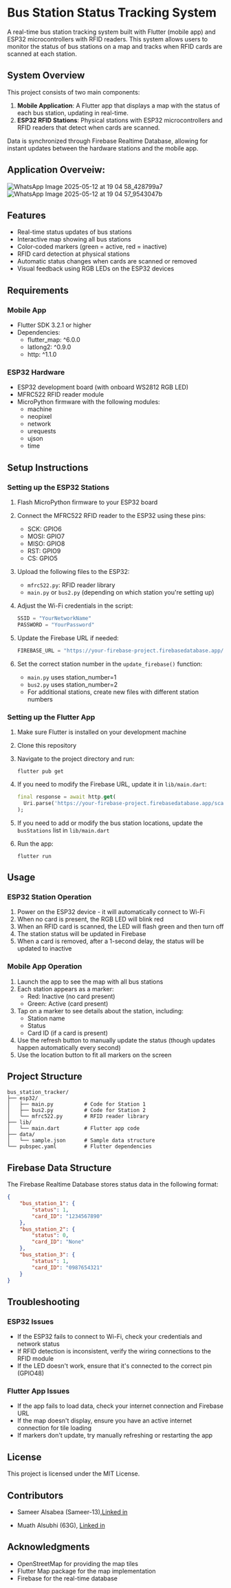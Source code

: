 # Bus Station Status Tracking System

A real-time bus station tracking system built with Flutter (mobile app) and ESP32 microcontrollers with RFID readers. This system allows users to monitor the status of bus stations on a map and tracks when RFID cards are scanned at each station.

## System Overview

This project consists of two main components:

1. **Mobile Application**: A Flutter app that displays a map with the status of each bus station, updating in real-time.
2. **ESP32 RFID Stations**: Physical stations with ESP32 microcontrollers and RFID readers that detect when cards are scanned.

Data is synchronized through Firebase Realtime Database, allowing for instant updates between the hardware stations and the mobile app.

## Application Overveiw:
![WhatsApp Image 2025-05-12 at 19 04 58_428799a7](https://github.com/user-attachments/assets/79523b8f-e97f-4245-827a-61a670acfd53)
![WhatsApp Image 2025-05-12 at 19 04 57_9543047b](https://github.com/user-attachments/assets/0f760d45-f1c9-4e28-880f-9e56d092c6d4)


## Features

- Real-time status updates of bus stations
- Interactive map showing all bus stations
- Color-coded markers (green = active, red = inactive)
- RFID card detection at physical stations
- Automatic status changes when cards are scanned or removed
- Visual feedback using RGB LEDs on the ESP32 devices

## Requirements

### Mobile App

- Flutter SDK 3.2.1 or higher
- Dependencies:
  - flutter_map: ^6.0.0
  - latlong2: ^0.9.0
  - http: ^1.1.0

### ESP32 Hardware

- ESP32 development board (with onboard WS2812 RGB LED)
- MFRC522 RFID reader module
- MicroPython firmware with the following modules:
  - machine
  - neopixel
  - network
  - urequests
  - ujson
  - time

## Setup Instructions

### Setting up the ESP32 Stations

1. Flash MicroPython firmware to your ESP32 board
2. Connect the MFRC522 RFID reader to the ESP32 using these pins:
   - SCK: GPIO6
   - MOSI: GPIO7
   - MISO: GPIO8
   - RST: GPIO9
   - CS: GPIO5

3. Upload the following files to the ESP32:
   - `mfrc522.py`: RFID reader library
   - `main.py` or `bus2.py` (depending on which station you're setting up)

4. Adjust the Wi-Fi credentials in the script:
   ```python
   SSID = "YourNetworkName"
   PASSWORD = "YourPassword"
   ```

5. Update the Firebase URL if needed:
   ```python
   FIREBASE_URL = "https://your-firebase-project.firebasedatabase.app/scans.json"
   ```

6. Set the correct station number in the `update_firebase()` function:
   - `main.py` uses station_number=1
   - `bus2.py` uses station_number=2
   - For additional stations, create new files with different station numbers

### Setting up the Flutter App

1. Make sure Flutter is installed on your development machine
2. Clone this repository
3. Navigate to the project directory and run:
   ```
   flutter pub get
   ```

4. If you need to modify the Firebase URL, update it in `lib/main.dart`:
   ```dart
   final response = await http.get(
     Uri.parse('https://your-firebase-project.firebasedatabase.app/scans.json'),
   );
   ```

5. If you need to add or modify the bus station locations, update the `busStations` list in `lib/main.dart`

6. Run the app:
   ```
   flutter run
   ```

## Usage

### ESP32 Station Operation

1. Power on the ESP32 device - it will automatically connect to Wi-Fi
2. When no card is present, the RGB LED will blink red
3. When an RFID card is scanned, the LED will flash green and then turn off
4. The station status will be updated in Firebase
5. When a card is removed, after a 1-second delay, the status will be updated to inactive

### Mobile App Operation

1. Launch the app to see the map with all bus stations
2. Each station appears as a marker:
   - Red: Inactive (no card present)
   - Green: Active (card present)
3. Tap on a marker to see details about the station, including:
   - Station name
   - Status
   - Card ID (if a card is present)
4. Use the refresh button to manually update the status (though updates happen automatically every second)
5. Use the location button to fit all markers on the screen

## Project Structure

```
bus_station_tracker/
├── esp32/
│   ├── main.py          # Code for Station 1
│   ├── bus2.py          # Code for Station 2
│   └── mfrc522.py       # RFID reader library
├── lib/
│   └── main.dart        # Flutter app code
├── data/
│   └── sample.json      # Sample data structure
└── pubspec.yaml         # Flutter dependencies
```

## Firebase Data Structure

The Firebase Realtime Database stores status data in the following format:

```json
{
    "bus_station_1": {
        "status": 1,
        "card_ID": "1234567890"
    },
    "bus_station_2": {
        "status": 0,
        "card_ID": "None"
    },
    "bus_station_3": {
        "status": 1,
        "card_ID": "0987654321"
    }
}
```

## Troubleshooting

### ESP32 Issues
- If the ESP32 fails to connect to Wi-Fi, check your credentials and network status
- If RFID detection is inconsistent, verify the wiring connections to the RFID module
- If the LED doesn't work, ensure that it's connected to the correct pin (GPIO48)

### Flutter App Issues
- If the app fails to load data, check your internet connection and Firebase URL
- If the map doesn't display, ensure you have an active internet connection for tile loading
- If markers don't update, try manually refreshing or restarting the app

## License

This project is licensed under the MIT License.

## Contributors

- Sameer Alsabea (Sameer-13),[Linked in](https://www.linkedin.com/in/sameer-alsabea-610291239/)

- Muath Alsubhi (63G), [Linked in](https://www.linkedin.com/in/muath-alsubhi/)

## Acknowledgments

- OpenStreetMap for providing the map tiles
- Flutter Map package for the map implementation
- Firebase for the real-time database
